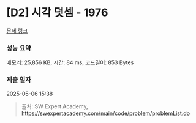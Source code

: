 # [D2] 시각 덧셈 - 1976 

[문제 링크](https://swexpertacademy.com/main/code/problem/problemDetail.do?contestProbId=AV5PttaaAZIDFAUq) 

### 성능 요약

메모리: 25,856 KB, 시간: 84 ms, 코드길이: 853 Bytes

### 제출 일자

2025-05-06 15:38



> 출처: SW Expert Academy, https://swexpertacademy.com/main/code/problem/problemList.do